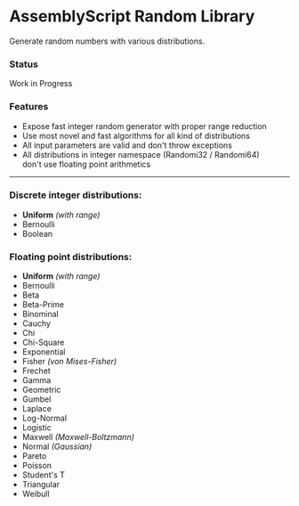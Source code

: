 # AssemblyScript Random Library

Generate random numbers with various distributions.

### Status

Work in Progress

### Features

- Expose fast integer random generator with proper range reduction
- Use most novel and fast algorithms for all kind of distributions
- All input parameters are valid and don't throw exceptions
- All distributions in integer namespace (Randomi32 / Randomi64) \
  don't use floating point arithmetics

---
### Discrete integer distributions:

- **Uniform** _(with range)_
- Bernoulli
- Boolean

### Floating point distributions:

- **Uniform** _(with range)_
- Bernoulli
- Beta
- Beta-Prime
- Binominal
- Cauchy
- Chi
- Chi-Square
- Exponential
- Fisher _(von Mises-Fisher)_
- Frechet
- Gamma
- Geometric
- Gumbel
- Laplace
- Log-Normal
- Logistic
- Maxwell _(Maxwell-Boltzmann)_
- Normal _(Gaussian)_
- Pareto
- Poisson
- Student's T
- Triangular
- Weibull
